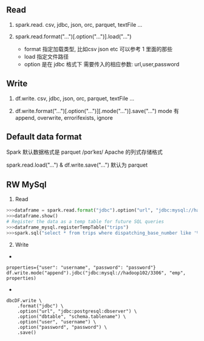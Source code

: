 ## Read
1. spark.read.
csv, jdbc, json, orc, parquet, textFile ...

2. spark.read.format("...")[.option("...")].load("...")
    * format 指定加载类型, 比如csv json etc 可以参考 1 里面的那些
    * load 指定文件路径
    * option 是在 jdbc 格式下 需要传入的相应参数: url,user,password

## Write
1. df.write.
csv, jdbc, json, orc, parquet, textFile ...

2. df.write.format("...")[.option("...")][.mode("...")].save("...")
mode 有  append, overwrite, errorifexists, ignore

## Default data format
Spark 默认数据格式是 parquet /pɑrˈkeɪ/  Apache 的列式存储格式

spark.read.load("...") & df.write.save("...") 默认为 parquet

## RW MySql
1. Read
```python
>>>dataframe = spark.read.format("jdbc").option("url", "jdbc:mysql://hadoop102/3306").option("dbtable", "emp").option("user", "root").option("password", "12345").load()
>>>dataframe.show()
# Register the data as a temp table for future SQL queries
>>>dataframe_mysql.registerTempTable("trips")
>>>spark.sql("select * from trips where dispatching_base_number like '%2512%'").show()
```
2. Write
* 
```
properties={"user": "username", "password": "password"}
df.write.mode("append").jdbc("jdbc:mysql://hadoop102/3306", "emp", properties)
```
* 
```
dbcDF.write \
    .format("jdbc") \
    .option("url", "jdbc:postgresql:dbserver") \
    .option("dbtable", "schema.tablename") \
    .option("user", "username") \
    .option("password", "password") \
    .save()
```